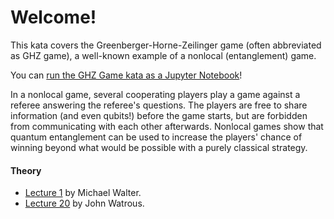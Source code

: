 # Welcome!

This kata covers the Greenberger-Horne-Zeilinger game (often abbreviated as GHZ game), 
a well-known example of a nonlocal (entanglement) game. 

You can [run the GHZ Game kata as a Jupyter Notebook](https://mybinder.org/v2/gh/Microsoft/QuantumKatas/main?filepath=GHZGame%2FGHZGame.ipynb)!

In a nonlocal game, several cooperating players play a game against a referee answering the referee's questions. The players are free to share information
(and even qubits!) before the game starts, but are forbidden from communicating
with each other afterwards. Nonlocal games show that quantum entanglement can be
used to increase the players' chance of winning beyond what would be possible with a
purely classical strategy.

#### Theory

* [Lecture 1](https://staff.fnwi.uva.nl/m.walter/physics491/lecture1.pdf) by Michael Walter.
* [Lecture 20](https://cs.uwaterloo.ca/~watrous/CPSC519/LectureNotes/20.pdf) by John Watrous.
